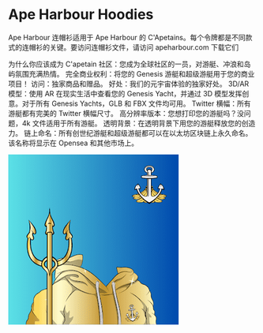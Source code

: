 # Ape Harbour Hoodies

Ape Harbour 连帽衫适用于 Ape Harbour 的 C'Apetains。每个令牌都是不同款式的连帽衫的关键。要访问连帽衫文件，请访问 apeharbour.com 下载它们

为什么你应该成为 C'apetain
社区：您成为全球社区的一员，对游艇、冲浪和岛屿氛围充满热情。
完全商业权利：将您的 Genesis 游艇和超级游艇用于您的商业项目！
访问：独家商品和赠品。
好处：我们的元宇宙体验的独家好处。
3D/AR 模型：使用 AR 在现实生活中查看您的 Genesis Yacht，并通过 3D 模型发挥创意。对于所有 Genesis Yachts，GLB 和 FBX 文件均可用。
Twitter 横幅：所有游艇都有完美的 Twitter 横幅尺寸。
高分辨率版本：您想打印您的游艇吗？没问题，4k 文件适用于所有游艇。
透明背景：在透明背景下用您的游艇释放您的创造力。
链上命名：所有创世纪游艇和超级游艇都可以在以太坊区块链上永久命名。该名称将显示在 Opensea 和其他市场上。

![unnamed](unnamed.png)
